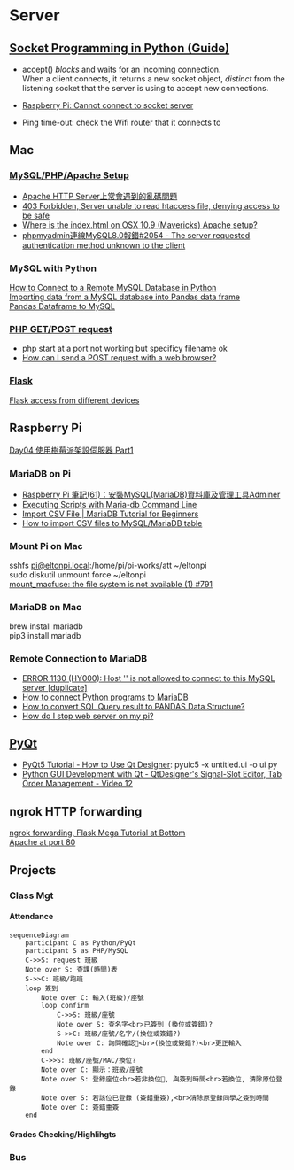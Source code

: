 # Server  

## [Socket Programming in Python (Guide)](https://realpython.com/python-sockets/)  

* accept() *blocks* and waits for an incoming connection.  
  When a client connects, it returns a new socket object, *distinct* from the listening socket that the server is using to accept new connections.

* [Raspberry Pi: Cannot connect to socket server](https://www.raspberrypi.org/forums/viewtopic.php?t=62108)  
* Ping time-out: check the Wifi router that it connects to
  
## Mac  

### [MySQL/PHP/Apache Setup](https://discussions.apple.com/docs/DOC-3083)

* [Apache HTTP Server上常會遇到的亂碼問題](https://www.itread01.com/content/1549338675.html)  
* [403 Forbidden, Server unable to read htaccess file, denying access to be safe](https://forums.cpanel.net/threads/403-forbidden-server-unable-to-read-htaccess-file-denying-access-to-be-safe.665705/)  
* [Where is the index.html on OSX 10.9 (Mavericks) Apache setup?](https://apple.stackexchange.com/questions/146235/where-is-the-index-html-on-osx-10-9-mavericks-apache-setup)  
* [phpmyadmin連線MySQL8.0報錯#2054 - The server requested authentication method unknown to the client](https://www.itread01.com/content/1546243084.html)  

### MySQL with Python

[How to Connect to a Remote MySQL Database in Python](https://www.thepythoncode.com/article/connect-to-a-remote-mysql-server-in-python)  
[Importing data from a MySQL database into Pandas data frame](https://medium.com/analytics-vidhya/importing-data-from-a-mysql-database-into-pandas-data-frame-a06e392d27d7)  
[Pandas Dataframe to MySQL](https://www.coder.work/article/3962142)  

### [PHP GET/POST request](https://zetcode.com/php/getpostrequest/)  

* php start at a port not working but specificy filename ok
* [How can I send a POST request with a web browser?](https://stackoverflow.com/questions/3307379/how-can-i-send-a-post-request-with-a-web-browser/3307401#3307401)  

### [Flask](https://topherpedersen.blog/2019/12/28/how-to-setup-a-new-flask-app-on-a-mac/)

[Flask access from different devices](https://stackoverflow.com/questions/62499969/flask-access-from-different-devices)  

## Raspberry Pi

[Day04 使用樹莓派架設伺服器 Part1](https://ithelp.ithome.com.tw/articles/10213753)

### MariaDB on Pi

* [Raspberry Pi 筆記(61)：安裝MySQL(MariaDB)資料庫及管理工具Adminer](https://atceiling.blogspot.com/2020/03/raspberry-pi-61mysqlmariadb.html)  
* [Executing Scripts with Maria-db Command Line](https://www.syspanda.com/index.php/2017/09/07/executing-scripts-maria-db-command-line/)  
* [Import CSV File | MariaDB Tutorial for Beginners](https://www.youtube.com/watch?v=3hXk9sXBgt8)  
* [How to import CSV files to MySQL/MariaDB table](https://www.simplified.guide/mysql-mariadb/import-csv)  

### Mount Pi on Mac
sshfs pi@eltonpi.local:/home/pi/pi-works/att ~/eltonpi  
sudo diskutil unmount force ~/eltonpi  
[mount_macfuse: the file system is not available (1) #791](https://github.com/osxfuse/osxfuse/issues/791)  

### MariaDB on Mac
brew install mariadb  
pip3 install mariadb  

### Remote Connection to MariaDB
<!--[How to enable Remote access to your MariaDB/MySQL database](https://webdock.io/en/docs/how-guides/database-guides/how-enable-remote-access-your-mariadbmysql-database)-->
* [ERROR 1130 (HY000): Host '' is not allowed to connect to this MySQL server [duplicate]](https://stackoverflow.com/questions/19101243/error-1130-hy000-host-is-not-allowed-to-connect-to-this-mysql-server)  
* [How to connect Python programs to MariaDB](https://mariadb.com/resources/blog/how-to-connect-python-programs-to-mariadb/)  
* [How to convert SQL Query result to PANDAS Data Structure?](https://stackoverflow.com/questions/12047193/how-to-convert-sql-query-result-to-pandas-data-structure)  
* [How do I stop web server on my pi?](chrome-extension://noogafoofpebimajpfpamcfhoaifemoa/suspended.html#ttl=How%20do%20I%20stop%20web%20server%20on%20my%20pi%3F%20-%20HELP%20-%20Raspberry%20Pi%20Forums&pos=0&uri=https://www.raspberrypi.org/forums/viewtopic.php?t=64895)  

## [PyQt](https://build-system.fman.io/pyqt5-tutorial)    

* [PyQt5 Tutorial - How to Use Qt Designer](https://youtu.be/FVpho_UiDAY?t=521): pyuic5 -x untitled.ui -o ui.py  
* [Python GUI Development with Qt - QtDesigner's Signal-Slot Editor, Tab Order Management - Video 12](https://youtu.be/u0zhLEHHZBU?t=392)  

## ngrok HTTP forwarding

[ngrok forwarding, Flask Mega Tutorial at Bottom](https://www.twilio.com/docs/usage/tutorials/how-to-set-up-your-python-and-flask-development-environment)  
[Apache at port 80](https://www.google.com/search?q=apache+which+port&oq=apache+which+port&aqs=chrome..69i57.2850j0j1&sourceid=chrome&ie=UTF-8)  

## Projects

### Class Mgt

#### Attendance

```mermaid
sequenceDiagram
    participant C as Python/PyQt
    participant S as PHP/MySQL
    C->>S: request 班級
    Note over S: 查課(時間)表
    S->>C: 班級/跑班
    loop 簽到
        Note over C: 輸入(班級)/座號
        loop confirm
            C->>S: 班級/座號
            Note over S: 查名字<br>已簽到 (換位或簽錯)?
            S->>C: 班級/座號/名字/(換位或簽錯?)
            Note over C: 詢問確認<br>(換位或簽錯?)<br>更正輸入
        end
        C->>S: 班級/座號/MAC/換位?
        Note over C: 顯示：班級/座號
        Note over S: 登錄座位<br>若非換位, 與簽到時間<br>若換位, 清除原位登錄
        Note over S: 若該位已登錄 (簽錯重簽),<br>清除原登錄同學之簽到時間
        Note over C: 簽錯重簽
    end
```

#### Grades Checking/Highlihgts

### Bus
